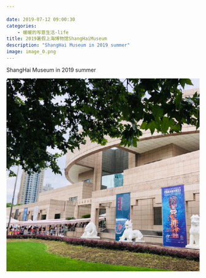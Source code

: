```yaml
---

date: 2019-07-12 09:00:30
categories:
    - 暖暖的写意生活-life
title: 2019暑假上海博物馆ShangHaiMuseum
description: "ShangHai Museum in 2019 summer"
image: image_0.png
---
```


ShangHai Museum in 2019 summer

  


![](image_0.png)